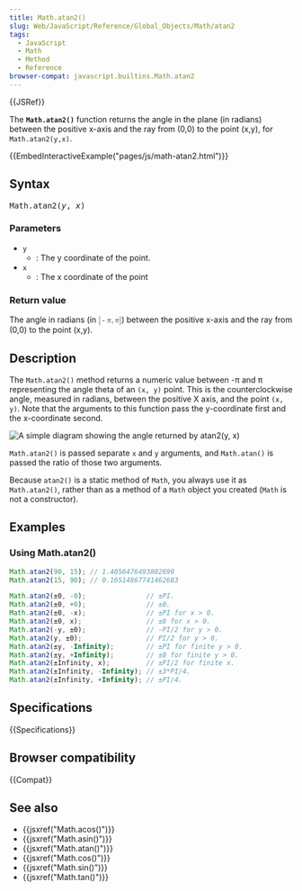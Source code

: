 ```yaml
---
title: Math.atan2()
slug: Web/JavaScript/Reference/Global_Objects/Math/atan2
tags:
  - JavaScript
  - Math
  - Method
  - Reference
browser-compat: javascript.builtins.Math.atan2
---
```

{{JSRef}}

The **`Math.atan2()`** function returns the angle in the plane (in radians)
between the positive x-axis and the ray from (0,0) to the point (x,y), for
`Math.atan2(y,x)`.

{{EmbedInteractiveExample("pages/js/math-atan2.html")}}

## Syntax

<pre class="brush: js">Math.atan2(<var>y</var>, <var>x</var>)</pre>

### Parameters

- `y`
  - : The y coordinate of the point.
- `x`
  - : The x coordinate of the point

### Return value

The angle in radians (in <math><semantics><mrow><mo stretchy="false">[</mo>
<mo>-</mo> <mi>π</mi> <mo>,</mo> <mi>π</mi> <mo stretchy="false">]</mo>
</mrow><annotation encoding="TeX">[-\pi, \pi]</annotation> </semantics></math>)
between the positive x-axis and the ray from (0,0) to the point (x,y).

## Description

The `Math.atan2()` method returns a numeric value between -π and π representing
the angle theta of an `(x, y)` point. This is the counterclockwise angle,
measured in radians, between the positive X axis, and the point `(x, y)`. Note
that the arguments to this function pass the y-coordinate first and the
x-coordinate second.

![A simple diagram showing the angle returned by atan2(y, x)](atan2.png)

`Math.atan2()` is passed separate `x` and `y` arguments, and `Math.atan()` is
passed the ratio of those two arguments.

Because `atan2()` is a static method of `Math`, you always use it as
`Math.atan2()`, rather than as a method of a `Math` object you created (`Math`
is not a constructor).

## Examples

### Using Math.atan2()

```js
Math.atan2(90, 15); // 1.4056476493802699
Math.atan2(15, 90); // 0.16514867741462683

Math.atan2(±0, -0);               // ±PI.
Math.atan2(±0, +0);               // ±0.
Math.atan2(±0, -x);               // ±PI for x > 0.
Math.atan2(±0, x);                // ±0 for x > 0.
Math.atan2(-y, ±0);               // -PI/2 for y > 0.
Math.atan2(y, ±0);                // PI/2 for y > 0.
Math.atan2(±y, -Infinity);        // ±PI for finite y > 0.
Math.atan2(±y, +Infinity);        // ±0 for finite y > 0.
Math.atan2(±Infinity, x);         // ±PI/2 for finite x.
Math.atan2(±Infinity, -Infinity); // ±3*PI/4.
Math.atan2(±Infinity, +Infinity); // ±PI/4.
```

## Specifications

{{Specifications}}

## Browser compatibility

{{Compat}}

## See also

- {{jsxref("Math.acos()")}}
- {{jsxref("Math.asin()")}}
- {{jsxref("Math.atan()")}}
- {{jsxref("Math.cos()")}}
- {{jsxref("Math.sin()")}}
- {{jsxref("Math.tan()")}}
